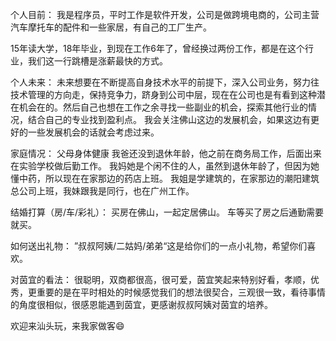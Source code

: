 个人目前：
我是程序员，平时工作是软件开发，公司是做跨境电商的，公司主营汽车摩托车的配件和一些家居，有自己的工厂生产。

15年读大学，18年毕业，到现在工作6年了，曾经换过两份工作，都是在这个行业，我们这一行跳槽是涨薪最快的方式。

个人未来：
未来想要在不断提高自身技术水平的前提下，深入公司业务，努力往技术管理的方向走，保持竞争力，跻身到公司中层，现在在公司也是有看到这种潜在机会在的。然后自己也想在工作之余寻找一些副业的机会，探索其他行业的情况，结合自己的专业找到盈利点。
我会关注佛山这边的发展机会，如果这边有更好的一些发展机会的话就会考虑过来。


家庭情况：
父母身体健康
我爸还没到退休年龄，他之前在商务局工作，后面出来在实验学校做后勤工作。
我妈她是个闲不住的人，虽然到退休年龄了，但因为她懂中药，所以现在在家那边的药店上班。
我姐是学建筑的，在家那边的潮阳建筑总公司上班，我妹跟我是同行，也在广州工作。

结婚打算（房/车/彩礼）：
买房在佛山，一起定居佛山。
车等买了房之后通勤需要就买。


如何送出礼物：
”叔叔阿姨/二姑妈/弟弟“这是给你们的一点小礼物，希望你们喜欢。

对茵宜的看法：
很聪明，双商都很高，很可爱，茵宜笑起来特别好看，孝顺，优秀，更重要的是在平时相处的时候感觉我们的想法很契合，三观很一致，看待事情的角度很相似，很感恩能遇到茵宜，更感谢叔叔阿姨对茵宜的培养。

欢迎来汕头玩，来我家做客😄